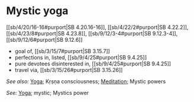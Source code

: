 # Mystic yoga

[[sb/4/20/16-16#purport|SB 4.20.16-16]], [[sb/4/22/2#purport|SB 4.22.2]], [[sb/4/23/8#purport|SB 4.23.8]], [[sb/9/12/3-4#purport|SB 9.12.3-4]], [[sb/9/12/6#purport|SB 9.12.6]]

* goal of, [[sb/3/15/7#purport|SB 3.15.7]]
* perfections in, listed, [[sb/9/4/25#purport|SB 9.4.25]]
* pure devotees disinterested in, [[sb/9/4/25#purport|SB 9.4.25]]
* travel via, [[sb/3/15/26#purport|SB 3.15.26]]

*See also:* [Yoga](entries/yogas.md); Kṛṣṇa consciousness; [Meditation](entries/meditation.md); Mystic powers

*See:* [Yoga](entries/yogas.md); mystic; Mystics power
